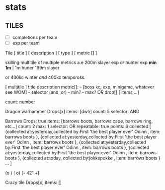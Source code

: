# stats

## TILES

- [ ] completions per team
- [ ] exp per team

Tile
[ title ]
[ description ]
[ type ]
[ metric [] ]

skilling multitile of multiple metrics
a.e 200m slayer exp _or_ hunter exp **min 1m**
| 1m huner 199m slayer

or 400kc winter _and_ 400kc tempoross.

[ multitile ]
title
description
metric[]: - [boss kc, exp, minigame, whatever see WOM] - selector (and, or) - min? - max?
_OR_
drop[]
[ items,...]

count: number

Dragon warhammer
Drops[x]
items: [dwh]
count: 5
selector: AND

Barrows
Drops: true
items: [barrows boots, barrows cape, barrows ring, etc...]
count: 2
max: 1
selector: OR
repeatable: true
points: 6
collected:[
{collected at:yesterday,collected by:First 'the best player ever' Odinn , item: barrows boots },
{collected at:yesterday,collected by:First 'the best player ever' Odinn , item: barrows boots },
{collected at:yesterday,collected by:First 'the best player ever' Odinn , item: barrows boots },
{collected at:yesterday,collected by:First 'the best player ever' Odinn , item: barrows boots },
{collected at:today, collected by:jokkepokke , item: barrows boots }
...
]

(o )
( o)
[- 421 +]

Crazy tile
Drops[x]
items: []
